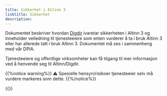 ```yaml
---
title: Sikkerhet i Altinn 3
linktitle: Sikkerhet
description: 
---
```


Dokumentet beskriver hvordan [Digdir](https://www.digdir.no/digdir/1547) ivaretar sikkerheten i Altinn 3 og inneholder
veiledning til tjenesteeiere som enten vurderer å ta i bruk Altinn 3 eller har allerede tatt i bruk Altinn 3.
Dokumentet må ses i sammenheng med vår DPIA.

Tjenesteeiere og offentlige virksomheter kan få tilgang til mer informasjon ved å henvende seg til Altinn/Digdir.

{{%notice warning%}}
⚠ Spesielle hensyn/risikoer tjenesteeier selv må vurdere markeres som dette.
{{%/notice%}}

{{<children />}}